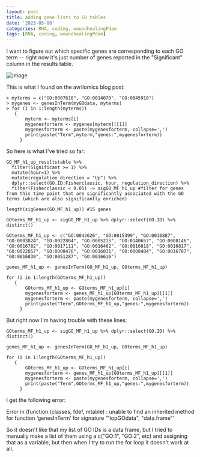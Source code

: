 ```yaml
---
layout: post
title: Adding gene lists to GO tables
date: '2023-05-08'
categories: RNA, coding, woundhealingPdam
tags: [RNA, coding, woundhealingPdam]
---
```

I want to figure out which specific genes are corresponding to each GO term -- right now it's just number of genes reported in the "Significant" column in the results table.

![image](https://github.com/ademerlis/ademerlis.github.io/assets/56000927/baa5f1ce-d023-470e-a92f-a33a5edfe15b)

This is what I found on the avrilomics blog post: 

```{r}
> myterms = c("GO:0007610", "GO:0014070", "GO:0045910")
> mygenes <- genesInTerm(myGOdata, myterms)
> for (i in 1:length(myterms))
   {
       myterm <- myterms[i]
       mygenesforterm <- mygenes[myterm][[1]]
       mygenesforterm <- paste(mygenesforterm, collapse=',')
       print(paste("Term",myterm,"genes:",mygenesforterm))
     }
```

So here is what I've tried so far:

```{r}
GO_MF_h1_up_resultstable %>% 
  filter(Significant >= 1) %>% 
  mutate(hour=1) %>% 
  mutate(regulation_direction = "Up") %>% 
  dplyr::select(GO.ID:Fisherclassic, hour, regulation_direction) %>% 
  filter(Fisherclassic < 0.05) -> sigGO_MF_h1_up #filter for genes from this time point that are significantly associated with the GO terms (which are also significantly enriched)

length(sigGenes(GO_MF_h1_up)) #15 genes

GOterms_MF_h1_up <- sigGO_MF_h1_up %>% dplyr::select(GO.ID) %>% distinct()

GOterms_MF_h1_up <- c("GO:0042626", "GO:0015399", "GO:0016887", "GO:0003824", "GO:0022804", "GO:0005215", "GO:0140657", "GO:0008146", "GO:0016782", "GO:0017111", "GO:0016462", "GO:0016818", "GO:0016817", "GO:0022857", "GO:0008476", "GO:0016831", "GO:0008484", "GO:0016787", "GO:0016830", "GO:0051287", "GO:0016616")

genes_MF_h1_up <- genesInTerm(GO_MF_h1_up, GOterms_MF_h1_up)

for (i in 1:length(GOterms_MF_h1_up))
   {
       GOterms_MF_h1_up <- GOterms_MF_h1_up[i]
       mygenesforterm <- genes_MF_h1_up[GOterms_MF_h1_up][[1]]
       mygenesforterm <- paste(mygenesforterm, collapse=',')
       print(paste("Term",GOterms_MF_h1_up,"genes:",mygenesforterm))
     }
```

But right now I'm having trouble with these lines:
```{r}
GOterms_MF_h1_up <- sigGO_MF_h1_up %>% dplyr::select(GO.ID) %>% distinct()

genes_MF_h1_up <- genesInTerm(GO_MF_h1_up, GOterms_MF_h1_up)

for (i in 1:length(GOterms_MF_h1_up))
   {
       GOterms_MF_h1_up <- GOterms_MF_h1_up[i]
       mygenesforterm <- genes_MF_h1_up[GOterms_MF_h1_up][[1]]
       mygenesforterm <- paste(mygenesforterm, collapse=',')
       print(paste("Term",GOterms_MF_h1_up,"genes:",mygenesforterm))
     }
 ```
 I get the following error: 
 
 Error in (function (classes, fdef, mtable) :
unable to find an inherited method for function ‘genesInTerm’ for signature ‘"topGOdata", "data.frame"’

So it doesn't like that my list of GO IDs is a data frame, but I tried to manually make a list of them using a c("GO:1", "GO:2", etc) and assigning that as a variable, but then when I try to run the for loop it doesn't work at all.
